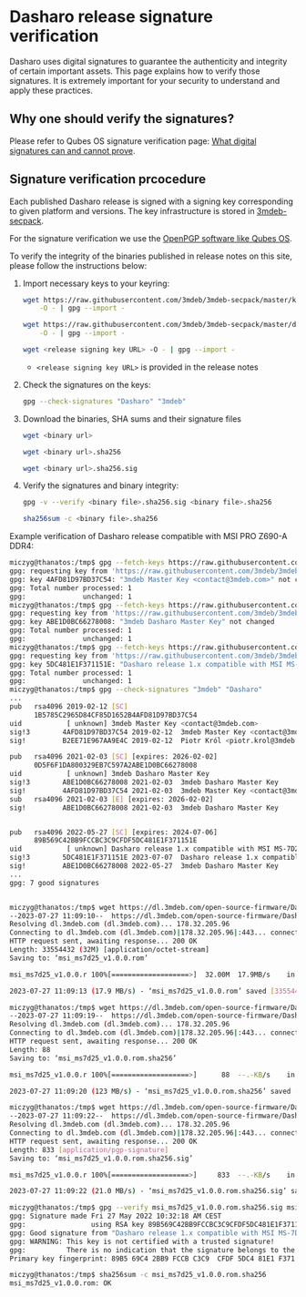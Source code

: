 # Dasharo release signature verification

Dasharo uses digital signatures to guarantee the authenticity and integrity of
certain important assets. This page explains how to verify those signatures.
It is extremely important for your security to understand and apply these
practices.

## Why one should verify the signatures?

Please refer to Qubes OS signature verification page:
[What digital signatures can and cannot prove](https://www.qubes-os.org/security/verifying-signatures/#what-digital-signatures-can-and-cannot-prove).

## Signature verification prcocedure

Each published Dasharo release is signed with a signing key corresponding to
given platform and versions. The key infrastructure is stored in
[3mdeb-secpack](https://github.com/3mdeb/3mdeb-secpack).

For the signature verification we use the
[OpenPGP software like Qubes OS](https://www.qubes-os.org/security/verifying-signatures/#openpgp-software).

To verify the integrity of the binaries published in release notes on this
site, please follow the instructions below:

1. Import necessary keys to your keyring:

    ```bash
    wget https://raw.githubusercontent.com/3mdeb/3mdeb-secpack/master/keys/master-key/3mdeb-master-key.asc \
        -O - | gpg --import -
    ```

    ```bash
    wget https://raw.githubusercontent.com/3mdeb/3mdeb-secpack/master/dasharo/3mdeb-dasharo-master-key.asc  \
        -O - | gpg --import -
    ```

    ```bash
    wget <release signing key URL> -O - | gpg --import -
    ```

    - `<release signing key URL>` is provided in the release notes

2. Check the signatures on the keys:

    ```bash
    gpg --check-signatures "Dasharo" "3mdeb"
    ```

3. Download the binaries, SHA sums and their signature files

    ```bash
    wget <binary url>
    ```

    ```bash
    wget <binary url>.sha256
    ```

    ```bash
    wget <binary url>.sha256.sig
    ```

4. Verify the signatures and binary integrity:

    ```bash
    gpg -v --verify <binary file>.sha256.sig <binary file>.sha256
    ```

    ```bash
    sha256sum -c <binary file>.sha256
    ```

Example verification of Dasharo release compatible with MSI PRO Z690-A DDR4:

```bash
miczyg@thanatos:/tmp$ gpg --fetch-keys https://raw.githubusercontent.com/3mdeb/3mdeb-secpack/master/keys/master-key/3mdeb-master-key.asc
gpg: requesting key from 'https://raw.githubusercontent.com/3mdeb/3mdeb-secpack/master/keys/master-key/3mdeb-master-key.asc'
gpg: key 4AFD81D97BD37C54: "3mdeb Master Key <contact@3mdeb.com>" not changed
gpg: Total number processed: 1
gpg:              unchanged: 1
miczyg@thanatos:/tmp$ gpg --fetch-keys https://raw.githubusercontent.com/3mdeb/3mdeb-secpack/master/dasharo/3mdeb-dasharo-master-key.asc
gpg: requesting key from 'https://raw.githubusercontent.com/3mdeb/3mdeb-secpack/master/dasharo/3mdeb-dasharo-master-key.asc'
gpg: key ABE1D0BC66278008: "3mdeb Dasharo Master Key" not changed
gpg: Total number processed: 1
gpg:              unchanged: 1
miczyg@thanatos:/tmp$ gpg --fetch-keys https://raw.githubusercontent.com/3mdeb/3mdeb-secpack/master/dasharo/msi_ms7d25/dasharo-release-1.x-compatible-with-msi-ms-7d25-signing-key.asc
gpg: requesting key from 'https://raw.githubusercontent.com/3mdeb/3mdeb-secpack/master/dasharo/msi_ms7d25/dasharo-release-1.x-compatible-with-msi-ms-7d25-signing-key.asc'
gpg: key 5DC481E1F371151E: "Dasharo release 1.x compatible with MSI MS-7D25 signing key" not changed
gpg: Total number processed: 1
gpg:              unchanged: 1
miczyg@thanatos:/tmp$ gpg --check-signatures "3mdeb" "Dasharo"
...
pub   rsa4096 2019-02-12 [SC]
      1B5785C2965D84CF85D1652B4AFD81D97BD37C54
uid           [ unknown] 3mdeb Master Key <contact@3mdeb.com>
sig!3        4AFD81D97BD37C54 2019-02-12  3mdeb Master Key <contact@3mdeb.com>
sig!         B2EE71E967AA9E4C 2019-02-12  Piotr Król <piotr.krol@3mdeb.com>

pub   rsa4096 2021-02-03 [SC] [expires: 2026-02-02]
      0D5F6F1DA800329EB7C597A2ABE1D0BC66278008
uid           [ unknown] 3mdeb Dasharo Master Key
sig!3        ABE1D0BC66278008 2021-02-03  3mdeb Dasharo Master Key
sig!         4AFD81D97BD37C54 2021-02-03  3mdeb Master Key <contact@3mdeb.com>
sub   rsa4096 2021-02-03 [E] [expires: 2026-02-02]
sig!         ABE1D0BC66278008 2021-02-03  3mdeb Dasharo Master Key


pub   rsa4096 2022-05-27 [SC] [expires: 2024-07-06]
      89B569C42BB9FCCBC3C9CFDF5DC481E1F371151E
uid           [ unknown] Dasharo release 1.x compatible with MSI MS-7D25 signing key
sig!3        5DC481E1F371151E 2023-07-07  Dasharo release 1.x compatible with MSI MS-7D25 signing key
sig!         ABE1D0BC66278008 2022-05-27  3mdeb Dasharo Master Key
...
gpg: 7 good signatures


miczyg@thanatos:/tmp$ wget https://dl.3mdeb.com/open-source-firmware/Dasharo/msi_ms7d25/v1.0.0/msi_ms7d25_v1.0.0.rom
--2023-07-27 11:09:10--  https://dl.3mdeb.com/open-source-firmware/Dasharo/msi_ms7d25/v1.0.0/msi_ms7d25_v1.0.0.rom
Resolving dl.3mdeb.com (dl.3mdeb.com)... 178.32.205.96
Connecting to dl.3mdeb.com (dl.3mdeb.com)|178.32.205.96|:443... connected.
HTTP request sent, awaiting response... 200 OK
Length: 33554432 (32M) [application/octet-stream]
Saving to: ‘msi_ms7d25_v1.0.0.rom’

msi_ms7d25_v1.0.0.r 100%[===================>]  32.00M  17.9MB/s    in 1.8s

2023-07-27 11:09:13 (17.9 MB/s) - ‘msi_ms7d25_v1.0.0.rom’ saved [33554432/33554432]

miczyg@thanatos:/tmp$ wget https://dl.3mdeb.com/open-source-firmware/Dasharo/msi_ms7d25/v1.0.0/msi_ms7d25_v1.0.0.rom.sha256
--2023-07-27 11:09:19--  https://dl.3mdeb.com/open-source-firmware/Dasharo/msi_ms7d25/v1.0.0/msi_ms7d25_v1.0.0.rom.sha256
Resolving dl.3mdeb.com (dl.3mdeb.com)... 178.32.205.96
Connecting to dl.3mdeb.com (dl.3mdeb.com)|178.32.205.96|:443... connected.
HTTP request sent, awaiting response... 200 OK
Length: 88
Saving to: ‘msi_ms7d25_v1.0.0.rom.sha256’

msi_ms7d25_v1.0.0.r 100%[===================>]      88  --.-KB/s    in 0s

2023-07-27 11:09:20 (123 MB/s) - ‘msi_ms7d25_v1.0.0.rom.sha256’ saved [88/88]

miczyg@thanatos:/tmp$ wget https://dl.3mdeb.com/open-source-firmware/Dasharo/msi_ms7d25/v1.0.0/msi_ms7d25_v1.0.0.rom.sha256.sig
--2023-07-27 11:09:22--  https://dl.3mdeb.com/open-source-firmware/Dasharo/msi_ms7d25/v1.0.0/msi_ms7d25_v1.0.0.rom.sha256.sig
Resolving dl.3mdeb.com (dl.3mdeb.com)... 178.32.205.96
Connecting to dl.3mdeb.com (dl.3mdeb.com)|178.32.205.96|:443... connected.
HTTP request sent, awaiting response... 200 OK
Length: 833 [application/pgp-signature]
Saving to: ‘msi_ms7d25_v1.0.0.rom.sha256.sig’

msi_ms7d25_v1.0.0.r 100%[===================>]     833  --.-KB/s    in 0s

2023-07-27 11:09:22 (21.0 MB/s) - ‘msi_ms7d25_v1.0.0.rom.sha256.sig’ saved [833/833]

miczyg@thanatos:/tmp$ gpg --verify msi_ms7d25_v1.0.0.rom.sha256.sig msi_ms7d25_v1.0.0.rom.sha256
gpg: Signature made Fri 27 May 2022 10:32:18 AM CEST
gpg:                using RSA key 89B569C42BB9FCCBC3C9CFDF5DC481E1F371151E
gpg: Good signature from "Dasharo release 1.x compatible with MSI MS-7D25 signing key" [unknown]
gpg: WARNING: This key is not certified with a trusted signature!
gpg:          There is no indication that the signature belongs to the owner.
Primary key fingerprint: 89B5 69C4 2BB9 FCCB C3C9  CFDF 5DC4 81E1 F371 151E

miczyg@thanatos:/tmp$ sha256sum -c msi_ms7d25_v1.0.0.rom.sha256
msi_ms7d25_v1.0.0.rom: OK
```
